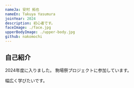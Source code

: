 ```yaml
---
nameJa: 安村 拓也
nameEn: Takuya Yasumura
joinYear: 2024
description: 初心者です。
faceImage: ./face.jpg
upperBodyImage: ./upper-body.jpg
github: nakomochi
---
```


## 自己紹介

2024年度に入りました。
駒場祭プロジェクトに参加しています。

幅広く学びたいです。
